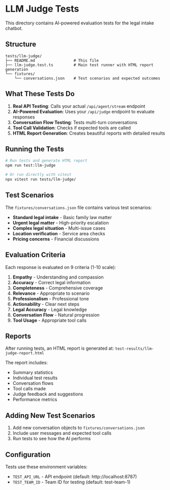 # LLM Judge Tests

This directory contains AI-powered evaluation tests for the legal intake chatbot.

## Structure

```
tests/llm-judge/
├── README.md                 # This file
├── llm-judge.test.ts         # Main test runner with HTML report generation
└── fixtures/
    └── conversations.json    # Test scenarios and expected outcomes
```

## What These Tests Do

1. **Real API Testing**: Calls your actual `/api/agent/stream` endpoint
2. **AI-Powered Evaluation**: Uses your `/api/judge` endpoint to evaluate responses
3. **Conversation Flow Testing**: Tests multi-turn conversations
4. **Tool Call Validation**: Checks if expected tools are called
5. **HTML Report Generation**: Creates beautiful reports with detailed results

## Running the Tests

```bash
# Run tests and generate HTML report
npm run test:llm-judge

# Or run directly with vitest
npx vitest run tests/llm-judge/
```

## Test Scenarios

The `fixtures/conversations.json` file contains various test scenarios:

- **Standard legal intake** - Basic family law matter
- **Urgent legal matter** - High-priority escalation
- **Complex legal situation** - Multi-issue cases
- **Location verification** - Service area checks
- **Pricing concerns** - Financial discussions

## Evaluation Criteria

Each response is evaluated on 9 criteria (1-10 scale):

1. **Empathy** - Understanding and compassion
2. **Accuracy** - Correct legal information
3. **Completeness** - Comprehensive coverage
4. **Relevance** - Appropriate to scenario
5. **Professionalism** - Professional tone
6. **Actionability** - Clear next steps
7. **Legal Accuracy** - Legal knowledge
8. **Conversation Flow** - Natural progression
9. **Tool Usage** - Appropriate tool calls

## Reports

After running tests, an HTML report is generated at:
`test-results/llm-judge-report.html`

The report includes:
- Summary statistics
- Individual test results
- Conversation flows
- Tool calls made
- Judge feedback and suggestions
- Performance metrics

## Adding New Test Scenarios

1. Add new conversation objects to `fixtures/conversations.json`
2. Include user messages and expected tool calls
3. Run tests to see how the AI performs

## Configuration

Tests use these environment variables:
- `TEST_API_URL` - API endpoint (default: http://localhost:8787)
- `TEST_TEAM_ID` - Team ID for testing (default: test-team-1)
